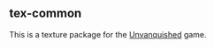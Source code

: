 tex-common
----------

This is a texture package for the [Unvanquished](https://www.unvanquished.net) game.
